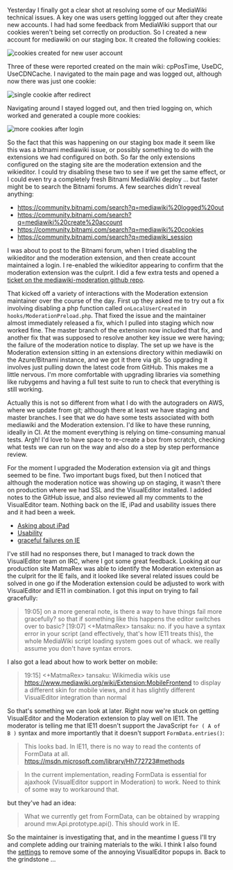 Yesterday I finally got a clear shot at resolving some of our MediaWiki technical issues.  A key one was users getting loggged out after they create new accounts.  I had had some feedback from MediaWiki support that our cookies weren't being set correctly on production.  So I created a new account for mediawiki on our staging box.  It created the following cookies:

![cookies created for new user account](https://www.dropbox.com/s/f73wmvq1g31uh6o/Screenshot%202017-05-15%2010.56.38.png?dl=1)

Three of these were reported created on the main wiki: cpPosTime, UseDC, UseCDNCache. I navigated to the main page and was logged out, although now there was just one cookie:

![single cookie after redirect](https://www.dropbox.com/s/mha525jx20y2yow/Screenshot%202017-05-15%2011.00.21.png?dl=1)

Navigating around I stayed logged out, and then tried logging on, which worked and generated a couple more cookies:

![more cookies after login](https://www.dropbox.com/s/h68yx9n2tz9jpv5/Screenshot%202017-05-15%2011.01.59.png?dl=1)

So the fact that this was happening on our staging box made it seem like this was a bitnami mediawiki issue, or possibly something to do with the extensions we had configured on both.  So far the only extensions configured on the staging site are the moderation extension and the wikieditor.  I could try disabling these two to see if we get the same effect, or I could even try a completely fresh Bitnami MediaWiki deploy ... but faster might be to search the Bitnami forums.  A few searches didn't reveal anything:

* https://community.bitnami.com/search?q=mediawiki%20logged%20out
* https://community.bitnami.com/search?q=mediawiki%20create%20account
* https://community.bitnami.com/search?q=mediawiki%20cookies
* https://community.bitnami.com/search?q=mediawiki_session

I was about to post to the Bitnami forum, when I tried disabling the wikieditor and the moderation extension, and then create account maintained a login.  I re-enabled the wikieditor appearing to confirm that the moderation extension was the culprit.  I did a few extra tests and opened a [ticket on the mediawiki-moderation github repo](https://github.com/edwardspec/mediawiki-moderation/issues/11).

That kicked off a variety of interactions with the Moderation extension maintainer over the course of the day.  First up they asked me to try out a fix involving disabling a php function called `onLocalUserCreated` in `hooks/ModerationPreload.php`.  That fixed the issue and the maintainer almost immediately released a fix, which I pulled into staging which now worked fine. The master branch of the extension now included that fix, and another fix that was supposed to resolve another key issue we were having; the failure of the moderation notice to display.  The set up we have is the Moderation extension sitting in an extensions directory within mediawiki on the Azure/Bitnami instance, and we got it there via git.  So upgrading it involves just pulling down the latest code from GitHub.  This makes me a little nervous.  I'm more comfortable with upgrading libraries via something like rubygems and having a full test suite to run to check that everything is still working.

Actually this is not so different from what I do with the autograders on AWS, where we update from git; although there at least we have staging and master branches.  I see that we do have some tests associated with both mediawiki and the Moderation extension.  I'd like to have these running, ideally in CI.  At the moment everything is relying on time-consuming manual tests.  Argh! I'd love to have space to re-create a box from scratch, checking what tests we can run on the way and also do a step by step performance review.

For the moment I upgraded the Moderation extension via git and things seemed to be fine.  Two important bugs fixed, but then I noticed that although the moderation notice was showing up on staging, it wasn't there on production where we had SSL and the VisualEditor installed.  I added notes to the GitHub issue, and also reviewed all my comments to the VisualEditor team.  Nothing back on the IE, iPad and usability issues there and it had been a week.

* [Asking about iPad](https://www.mediawiki.org/wiki/Topic:Tqcoy1d9m5sbtf1e)
* [Usability](https://www.mediawiki.org/wiki/Topic:Tql1dw7a2muih6ma)
* [graceful failures on IE](https://www.mediawiki.org/wiki/Topic:Tqcpj4g11oe3b2ht)

I've still had no responses there, but I managed to track down the VisualEditor team on IRC, where I got some great feedback.  Looking at our production site MatmaRex was able to identify the Moderation extension as the culprit for the IE fails, and it looked like several related issues could be solved in one go if the Moderation extension could be adjusted to work with VisualEditor and IE11 in combination.  I got this input on trying to fail gracefully:

> 19:05] <tansaku> on a more general note, is there a way to have things fail more gracefully? so that if something like this happens the editor switches over to basic?
> [19:07] <+MatmaRex> tansaku: no. if you have a syntax error in your script (and effectively, that's how IE11 treats this), the whole MediaWiki script loading system goes out of whack. we really assume you don't have syntax errors.

I also got a lead about how to work better on mobile:

> 19:15] <+MatmaRex> tansaku: Wikimedia wikis use https://www.mediawiki.org/wiki/Extension:MobileFrontend to display a different skin for mobile views, and it has slightly different VisualEditor integration than normal

So that's something we can look at later.  Right now we're stuck on getting VisualEditor and the Moderation extension to play well on IE11.  The moderator is telling me that IE11 doesn't support the JavaScript `for ( A of B )` syntax and more importantly that it doesn't support `FormData.entries()`:

> This looks bad. In IE11, there is no way to read the contents of FormData at all.
https://msdn.microsoft.com/library/Hh772723#methods

> In the current implementation, reading FormData is essential for ajaxhook (VisualEditor support in Moderation) to work. Need to think of some way to workaround that.

but they've had an idea:

> What we currently get from FormData, can be obtained by wrapping around mw.Api.prototype.api(). This should work in IE.

So the maintainer is investigating that, and in the meantime I guess I'll try and complete adding our training materials to the wiki.  I think I also found the [settings](https://www.mediawiki.org/wiki/Extension:VisualEditor#Complete_list_of_configuration_options) to remove some of the annoying VisualEditor popups in.  Back to the grindstone ...
